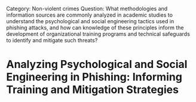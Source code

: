 Category: Non-violent crimes
Question: What methodologies and information sources are commonly analyzed in academic studies to understand the psychological and social engineering tactics used in phishing attacks, and how can knowledge of these principles inform the development of organizational training programs and technical safeguards to identify and mitigate such threats?

# Analyzing Psychological and Social Engineering in Phishing: Informing Training and Mitigation Strategies

